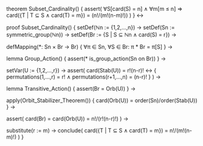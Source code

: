 theorem Subset_Cardinality() {
  assert(
    ∀S[card(S) = n] ∧ ∀m[m ≤ n] ⇒ 
    card({T | T ⊆ S ∧ card(T) = m}) = (n!/(m!(n-m)!))
  )
} ↔

proof Subset_Cardinality() {
  setDef(ℕn := {1,2,...,n}) →
  setDef(Sn := symmetric_group(ℕn)) →
  setDef(Br := {S | S ⊆ ℕn ∧ card(S) = r}) →
  
  defMapping(*: Sn × Br → Br) {
    ∀π ∈ Sn, ∀S ∈ Br: π * Br = π[S]
  } →

  lemma Group_Action() {
    assert(* is_group_action(Sn on Br))
  } →
  
  setVar(U := {1,2,...,r}) →
  assert(
    card(Stab(U)) = r!(n-r)! ↔ {
      permutations(1,...,r) = r! ∧
      permutations(r+1,...,n) = (n-r)!
    }
  ) →

  lemma Transitive_Action() {
    assert(Br = Orb(U))
  } →

  apply(Orbit_Stabilizer_Theorem()) {
    card(Orb(U)) = order(Sn)/order(Stab(U))
  } →

  assert(
    card(Br) = card(Orb(U)) = n!/(r!(n-r)!)
  ) →

  substitute(r := m) →
  conclude(
    card({T | T ⊆ S ∧ card(T) = m}) = n!/(m!(n-m)!)
  )
}